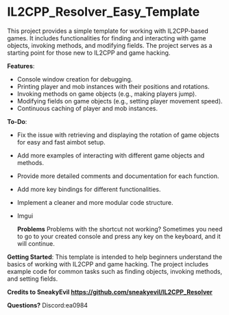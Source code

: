 # IL2CPP_Resolver_Easy_Template
This project provides a simple template for working with IL2CPP-based games. It includes functionalities for finding and interacting with game objects, invoking methods, and modifying fields. The project serves as a starting point for those new to IL2CPP and game hacking.

**Features**:
- Console window creation for debugging.
- Printing player and mob instances with their positions and rotations.
- Invoking methods on game objects (e.g., making players jump).
- Modifying fields on game objects (e.g., setting player movement speed).
- Continuous caching of player and mob instances.

**To-Do**:
- Fix the issue with retrieving and displaying the rotation of game objects for easy and fast aimbot setup. 
- Add more examples of interacting with different game objects and methods.
- Provide more detailed comments and documentation for each function.
- Add more key bindings for different functionalities.
- Implement a cleaner and more modular code structure.
- Imgui

  **Problems**
  Problems with the shortcut not working? Sometimes you need to go to your created console and press any key on the keyboard, and it will continue.

**Getting Started**:
This template is intended to help beginners understand the basics of working with IL2CPP and game hacking. The project includes example code for common tasks such as finding objects, invoking methods, and setting fields.

**Credits to SneakyEvil  https://github.com/sneakyevil/IL2CPP_Resolver**

**Questions?**
Discord:ea0984
